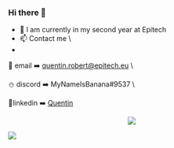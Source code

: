 ### Hi there 👋

- 🔭 I am currently in my second year at Epitech
- 📫 Contact me \
- 
📧 email ➡️ quentin.robert@epitech.eu \

⛄ discord ➡️ MyNameIsBanana#9537 \

📱linkedin ➡️ <a href="https://www.linkedin.com/in/quentinrbt/">Quentin</a>


<p align="center">
  <img src="https://github-readme-stats.vercel.app/api?username=Masutayunikon">
</p>
<img src="https://github-profile-trophy.vercel.app/?username=Masutayunikon" />

